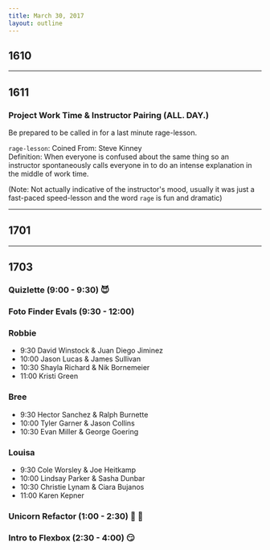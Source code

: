 ```yaml
---
title: March 30, 2017
layout: outline
---
```


## 1610

-----------------------------------------------

## 1611

### Project Work Time & Instructor Pairing (ALL. DAY.)  

Be prepared to be called in for a last minute rage-lesson.  

`rage-lesson`:
  Coined From: Steve Kinney  
  Definition: When everyone is confused about the same thing so an instructor spontaneously calls everyone in to do an intense explanation in the middle of work time.  

  (Note: Not actually indicative of the instructor's mood, usually it was just a fast-paced speed-lesson and the word `rage` is fun and dramatic)


-----------------------------------------------

## 1701

-----------------------------------------------

## 1703

### Quizlette (9:00 - 9:30) :smiling_imp:

### Foto Finder Evals (9:30 - 12:00)

### Robbie

* 9:30 David Winstock & Juan Diego Jiminez
* 10:00 Jason Lucas & James Sullivan
* 10:30 Shayla Richard & Nik Bornemeier
* 11:00 Kristi Green

### Bree

* 9:30 Hector Sanchez & Ralph Burnette
* 10:00 Tyler Garner & Jason Collins
* 10:30 Evan Miller & George Goering

### Louisa

* 9:30 Cole Worsley & Joe Heitkamp
* 10:00 Lindsay Parker & Sasha Dunbar
* 10:30 Christie Lynam & Ciara Bujanos
* 11:00 Karen Kepner

### Unicorn Refactor (1:00 - 2:30) :rainbow: :horse:

### Intro to Flexbox (2:30 - 4:00) :smirk:
